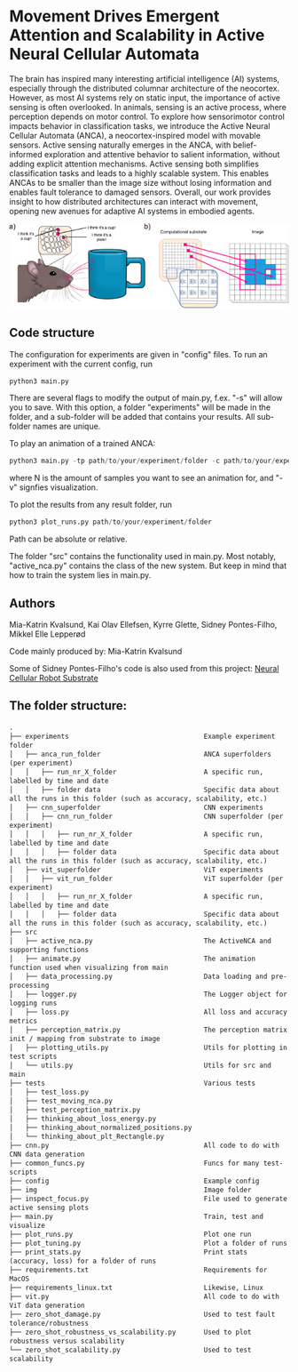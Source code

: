 # Movement Drives Emergent Attention and Scalability in Active Neural Cellular Automata

The brain has inspired many interesting artificial intelligence (AI) systems, especially through the distributed columnar architecture of the neocortex. However, as most AI systems rely on static input, the importance of active sensing is often overlooked. In animals, sensing is an active process, where perception depends on motor control. To explore how sensorimotor control impacts behavior in classification tasks, we introduce the Active Neural Cellular Automata (ANCA), a neocortex-inspired model with movable sensors. Active sensing naturally emerges in the ANCA, with belief-informed exploration and attentive behavior to salient information, without adding explicit attention mechanisms. Active sensing both simplifies classification tasks and leads to a highly scalable system. This enables ANCAs to be smaller than the image size without losing information and enables fault tolerance to damaged sensors. Overall, our work provides insight to how distributed architectures can interact with movement, opening new avenues for adaptive AI systems in embodied agents.

![A cute rat](img/project_description.png)

## Code structure

The configuration for experiments are given in "config" files. To run an experiment with the current config, run 

```python
python3 main.py
```

There are several flags to modify the output of main.py, f.ex. "-s" will allow you to save. With this option, a folder "experiments" will be made in the folder, and a sub-folder will be added that contains your results. All sub-folder names are unique. 

To play an animation of a trained ANCA:
```python
python3 main.py -tp path/to/your/experiment/folder -c path/to/your/experiment/folder/config -v -vn N
```
where N is the amount of samples you want to see an animation for, and "-v" signfies visualization. 

To plot the results from any result folder, run 

```python
python3 plot_runs.py path/to/your/experiment/folder
```

Path can be absolute or relative. 

The folder "src" contains the functionality used in main.py. Most notably, "active_nca.py" contains the class of the new system. But keep in mind that how to train the system lies in main.py. 

## Authors

Mia-Katrin Kvalsund, Kai Olav Ellefsen, Kyrre Glette, Sidney Pontes-Filho, Mikkel Elle Lepperød

Code mainly produced by: Mia-Katrin Kvalsund

Some of Sidney Pontes-Filho's code is also used from this project: [Neural Cellular Robot Substrate](https://github.com/sidneyp/neural-cellular-robot-substrate)

## The folder structure:
```
.
├── experiments                                  Example experiment folder
│   ├── anca_run_folder                          ANCA superfolders (per experiment)
│   │   ├── run_nr_X_folder                      A specific run, labelled by time and date
│   │   ├── folder data                          Specific data about all the runs in this folder (such as accuracy, scalability, etc.)
│   ├── cnn_superfolder                          CNN experiments
│   │   ├── cnn_run_folder                       CNN superfolder (per experiment)
│   │   │   ├── run_nr_X_folder                  A specific run, labelled by time and date
│   │   │   ├── folder data                      Specific data about all the runs in this folder (such as accuracy, scalability, etc.)
│   ├── vit_superfolder                          ViT experiments
│   │   ├── vit_run_folder                       ViT superfolder (per experiment)
│   │   │   ├── run_nr_X_folder                  A specific run, labelled by time and date
│   │   │   ├── folder data                      Specific data about all the runs in this folder (such as accuracy, scalability, etc.)
├── src
│   ├── active_nca.py                            The ActiveNCA and supporting functions
│   ├── animate.py                               The animation function used when visualizing from main
│   ├── data_processing.py                       Data loading and pre-processing
│   ├── logger.py                                The Logger object for logging runs
│   ├── loss.py                                  All loss and accuracy metrics
│   ├── perception_matrix.py                     The perception matrix init / mapping from substrate to image
│   ├── plotting_utils.py                        Utils for plotting in test scripts
│   └── utils.py                                 Utils for src and main
├── tests                                        Various tests
│   ├── test_loss.py
│   ├── test_moving_nca.py
│   ├── test_perception_matrix.py
│   ├── thinking_about_loss_energy.py
│   ├── thinking_about_normalized_positions.py      
│   └── thinking_about_plt_Rectangle.py
├── cnn.py                                       All code to do with CNN data generation
├── common_funcs.py                              Funcs for many test-scripts
├── config                                       Example config
├── img                                          Image folder
├── inspect_focus.py                             File used to generate active sensing plots
├── main.py                                      Train, test and visualize
├── plot_runs.py                                 Plot one run
├── plot_tuning.py                               Plot a folder of runs 
├── print_stats.py                               Print stats (accuracy, loss) for a folder of runs
├── requirements.txt                             Requirements for MacOS
├── requirements_linux.txt                       Likewise, Linux
├── vit.py                                       All code to do with ViT data generation
├── zero_shot_damage.py                          Used to test fault tolerance/robustness
├── zero_shot_robustness_vs_scalability.py       Used to plot robustness versus scalability
└── zero_shot_scalability.py                     Used to test scalability
```

